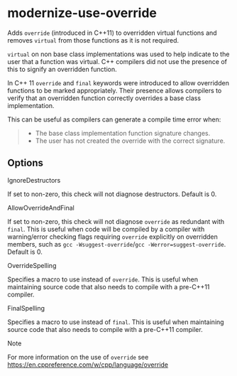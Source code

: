 modernize-use-override
======================

Adds `override` (introduced in C++11) to overridden virtual functions
and removes `virtual` from those functions as it is not required.

`virtual` on non base class implementations was used to help indicate to
the user that a function was virtual. C++ compilers did not use the
presence of this to signify an overridden function.

In C++ 11 `override` and `final` keywords were introduced to allow
overridden functions to be marked appropriately. Their presence allows
compilers to verify that an overridden function correctly overrides a
base class implementation.

This can be useful as compilers can generate a compile time error when:

> -   The base class implementation function signature changes.
> -   The user has not created the override with the correct signature.

Options
-------

IgnoreDestructors

If set to non-zero, this check will not diagnose destructors. Default is
<span class="title-ref">0</span>.

AllowOverrideAndFinal

If set to non-zero, this check will not diagnose `override` as redundant
with `final`. This is useful when code will be compiled by a compiler
with warning/error checking flags requiring `override` explicitly on
overridden members, such as
`gcc -Wsuggest-override`/`gcc -Werror=suggest-override`. Default is
<span class="title-ref">0</span>.

OverrideSpelling

Specifies a macro to use instead of `override`. This is useful when
maintaining source code that also needs to compile with a pre-C++11
compiler.

FinalSpelling

Specifies a macro to use instead of `final`. This is useful when
maintaining source code that also needs to compile with a pre-C++11
compiler.

Note

For more information on the use of `override` see
<https://en.cppreference.com/w/cpp/language/override>
